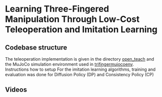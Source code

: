 # Learning Three-Fingered Manipulation Through Low-Cost Teleoperation and Imitation Learning
## Codebase structure
The teleoperation implementation is given in the directory [open_teach](./open_teach) and the MuJoCo simulation environment used in [trifingermujocoenv](./trifingermujocoenv). Instructions how to setup  For the imitation learning algorithms, training and evaluation was done for Diffusion Policy (DP) and Consistency Policy (CP)

## Videos
